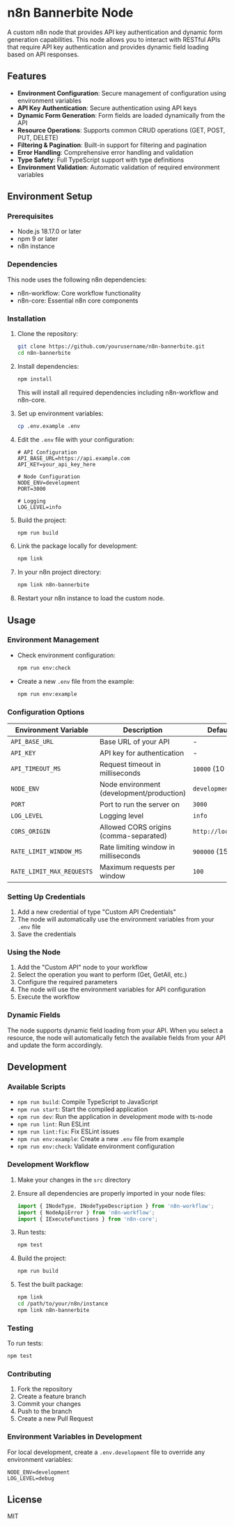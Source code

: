 # n8n Bannerbite Node

A custom n8n node that provides API key authentication and dynamic form generation capabilities. This node allows you to interact with RESTful APIs that require API key authentication and provides dynamic field loading based on API responses.

## Features

- **Environment Configuration**: Secure management of configuration using environment variables
- **API Key Authentication**: Secure authentication using API keys
- **Dynamic Form Generation**: Form fields are loaded dynamically from the API
- **Resource Operations**: Supports common CRUD operations (GET, POST, PUT, DELETE)
- **Filtering & Pagination**: Built-in support for filtering and pagination
- **Error Handling**: Comprehensive error handling and validation
- **Type Safety**: Full TypeScript support with type definitions
- **Environment Validation**: Automatic validation of required environment variables

## Environment Setup

### Prerequisites

- Node.js 18.17.0 or later
- npm 9 or later
- n8n instance

### Dependencies

This node uses the following n8n dependencies:
- n8n-workflow: Core workflow functionality
- n8n-core: Essential n8n core components

### Installation

1. Clone the repository:
   ```bash
   git clone https://github.com/yourusername/n8n-bannerbite.git
   cd n8n-bannerbite
   ```

2. Install dependencies:
   ```bash
   npm install
   ```

   This will install all required dependencies including n8n-workflow and n8n-core.

3. Set up environment variables:
   ```bash
   cp .env.example .env
   ```

4. Edit the `.env` file with your configuration:
   ```env
   # API Configuration
   API_BASE_URL=https://api.example.com
   API_KEY=your_api_key_here
   
   # Node Configuration
   NODE_ENV=development
   PORT=3000
   
   # Logging
   LOG_LEVEL=info
   ```

5. Build the project:
   ```bash
   npm run build
   ```

6. Link the package locally for development:
   ```bash
   npm link
   ```

7. In your n8n project directory:
   ```bash
   npm link n8n-bannerbite
   ```

8. Restart your n8n instance to load the custom node.

## Usage

### Environment Management

- Check environment configuration:
  ```bash
  npm run env:check
  ```

- Create a new `.env` file from the example:
  ```bash
  npm run env:example
  ```

### Configuration Options

| Environment Variable        | Description                                 | Default Value           | Required |
|----------------------------|---------------------------------------------|-------------------------|----------|
| `API_BASE_URL`             | Base URL of your API                        | -                       | Yes      |
| `API_KEY`                  | API key for authentication                  | -                       | Yes      |
| `API_TIMEOUT_MS`           | Request timeout in milliseconds             | `10000` (10 seconds)    | No       |
| `NODE_ENV`                 | Node environment (development/production)   | `development`           | No       |
| `PORT`                     | Port to run the server on                   | `3000`                  | No       |
| `LOG_LEVEL`                | Logging level                               | `info`                  | No       |
| `CORS_ORIGIN`              | Allowed CORS origins (comma-separated)      | `http://localhost:3000` | No       |
| `RATE_LIMIT_WINDOW_MS`     | Rate limiting window in milliseconds        | `900000` (15 minutes)   | No       |
| `RATE_LIMIT_MAX_REQUESTS`  | Maximum requests per window                 | `100`                   | No       |

### Setting Up Credentials

1. Add a new credential of type "Custom API Credentials"
2. The node will automatically use the environment variables from your `.env` file
3. Save the credentials

### Using the Node

1. Add the "Custom API" node to your workflow
2. Select the operation you want to perform (Get, GetAll, etc.)
3. Configure the required parameters
4. The node will use the environment variables for API configuration
5. Execute the workflow

### Dynamic Fields

The node supports dynamic field loading from your API. When you select a resource, the node will automatically fetch the available fields from your API and update the form accordingly.

## Development

### Available Scripts

- `npm run build`: Compile TypeScript to JavaScript
- `npm run start`: Start the compiled application
- `npm run dev`: Run the application in development mode with ts-node
- `npm run lint`: Run ESLint
- `npm run lint:fix`: Fix ESLint issues
- `npm run env:example`: Create a new `.env` file from example
- `npm run env:check`: Validate environment configuration

### Development Workflow

1. Make your changes in the `src` directory
2. Ensure all dependencies are properly imported in your node files:
   ```typescript
   import { INodeType, INodeTypeDescription } from 'n8n-workflow';
   import { NodeApiError } from 'n8n-workflow';
   import { IExecuteFunctions } from 'n8n-core';
   ```
3. Run tests:
   ```bash
   npm test
   ```

3. Build the project:
   ```bash
   npm run build
   ```

4. Test the built package:
   ```bash
   npm link
   cd /path/to/your/n8n/instance
   npm link n8n-bannerbite
   ```

### Testing

To run tests:

```bash
npm test
```

### Contributing

1. Fork the repository
2. Create a feature branch
3. Commit your changes
4. Push to the branch
5. Create a new Pull Request

### Environment Variables in Development

For local development, create a `.env.development` file to override any environment variables:

```env
NODE_ENV=development
LOG_LEVEL=debug
```

## License

MIT

